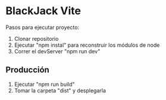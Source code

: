# BlackJack Vite

Pasos para ejecutar proyecto:

1. Clonar repositorio
2. Ejecutar "npm instal" para reconstruir los módulos de node
3. Correr el devServer "npm run dev"

## Producción

1. Ejecutar "npm run build"
2. Tomar la carpeta "dist" y desplegarla
